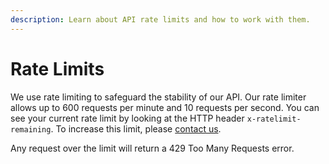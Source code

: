 ```yaml
---
description: Learn about API rate limits and how to work with them.
---
```


# Rate Limits

We use rate limiting to safeguard the stability of our API. Our rate limiter allows up to 600 requests per minute and 10 requests per second. You can see your current rate limit by looking at the HTTP header `x-ratelimit-remaining`. To increase this limit, please [contact us](https://trustswiftly.com/contact-us/).

Any request over the limit will return a 429 Too Many Requests error.
